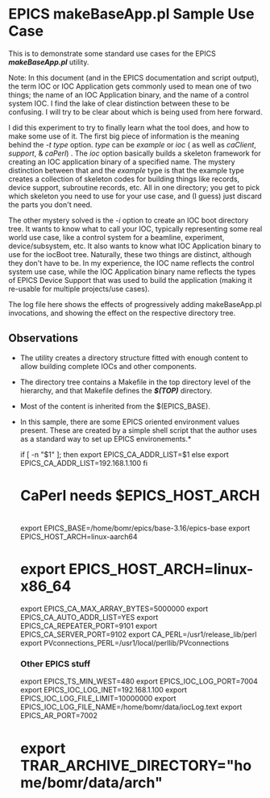 # EPICS makeBaseApp.pl Sample Use Case
This is to demonstrate some standard use cases for the EPICS **_makeBaseApp.pl_** utility. 

Note: In this document (and in the EPICS documentation and script output), the term IOC or IOC Application
gets commonly used to mean one of two things; the name of an IOC Application binary, and the name of a control system 
IOC. I find the lake of clear distinction between these to be confusing. I will try to be clear about which is
being used from here forward.

I did this experiment to try to finally learn what the tool does, and how to make some use of it.
The first big piece of information is the meaning behind the _-t type_ option. _type_ can be _example_ or _ioc_ ( as well as _caClient_, _support_, & _caPerl_)
. 
The _ioc_ option basically builds a skeleton framework for creating an IOC application binary of a specified name. 
The mystery distinction between that and the _example_ type is that the example type creates a collection of skeleton
codes for building things like records, device support, subroutine records, etc. All in one directory; you get 
to pick which skeleton you need to use for your use case, and (I guess) just discard the parts you don't need.

The other mystery solved is the _-i_ option to create an IOC boot directory tree. It wants to know what to call your 
IOC, typically representing some real world use case, like a control system for a beamline, experiment, device/subsystem, etc.
It also wants to know what IOC Application binary to use for the iocBoot tree. Naturally, these two things are 
distinct, although they don't have to be. In my experience, the IOC name reflects the control system use case, while the
IOC Application binary name reflects the types of EPICS Device Support that was used to build the application (making it
re-usable for multiple projects/use cases).

The log file here shows the effects of progressively adding makeBaseApp.pl invocations, and showing the effect on the 
respective directory tree.

## Observations
* The utility creates a directory structure fitted with enough content to allow building complete IOCs and other components.
* The directory tree contains a Makefile in the top directory level of the hierarchy, and that Makefile defines the **_$(TOP)_** directory. 
* Most of the content is inherited from the $(EPICS_BASE).

* In this sample, there are some EPICS oriented environment values present. These are created by a simple shell script that the author uses as a standard way to set up EPICS environements.*

    if [ -n "$1" ]; then
            export EPICS_CA_ADDR_LIST=$1
    else
            export EPICS_CA_ADDR_LIST=192.168.1.100
    fi
    #
    #       CaPerl needs $EPICS_HOST_ARCH
    #
    export EPICS_BASE=/home/bomr/epics/base-3.16/epics-base
    export EPICS_HOST_ARCH=linux-aarch64
    # export EPICS_HOST_ARCH=linux-x86_64
    export EPICS_CA_MAX_ARRAY_BYTES=5000000
    export EPICS_CA_AUTO_ADDR_LIST=YES
    export EPICS_CA_REPEATER_PORT=9101
    export EPICS_CA_SERVER_PORT=9102
    export CA_PERL=/usr1/release_lib/perl
    export PVconnections_PERL=/usr1/local/perllib/PVconnections
    ### Other EPICS stuff
    export EPICS_TS_MIN_WEST=480
    export EPICS_IOC_LOG_PORT=7004
    export EPICS_IOC_LOG_INET=192.168.1.100
    export EPICS_IOC_LOG_FILE_LIMIT=10000000
    export EPICS_IOC_LOG_FILE_NAME=/home/bomr/data/iocLog.text
    export EPICS_AR_PORT=7002
    # export TRAR_ARCHIVE_DIRECTORY="home/bomr/data/arch"

